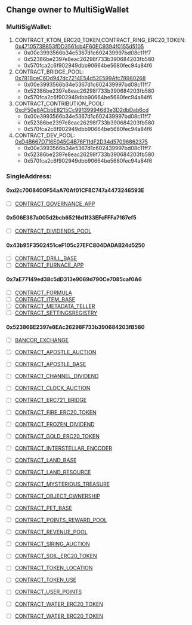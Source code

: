 ## Change owner to MultiSigWallet

### MultiSigWallet:  
1. CONTRACT_KTON_ERC20_TOKEN,CONTRACT_RING_ERC20_TOKEN: [0x4710573B853fDD3561cb4F60EC9394f0155d5105](https://etherscan.io/address/0x4710573B853fDD3561cb4F60EC9394f0155d5105)
	* 0x00e3993566b34e5367d1c602439997bd08c11ff7 
	* 0x52386be2397e8eac26298f733b390684203fb580
	* 0x570fca2c6f902949dbb90664be5680fec94a84f6
2. CONTRACT_BRIDGE_POOL: [0x781BceC6Dd947dc7214E54d52E599Afc78980268](https://etherscan.io/address/0x781BceC6Dd947dc7214E54d52E599Afc78980268)
	* 0x00e3993566b34e5367d1c602439997bd08c11ff7	
	* 0x52386be2397e8eac26298f733b390684203fb580
	* 0x570fca2c6f902949dbb90664be5680fec94a84f6
3. CONTRACT_CONTRIBUTION_POOL: [0xcF50e8ACbbE8215Cc99139994683e3D2dbDab6cd](https://etherscan.io/address/0xcF50e8ACbbE8215Cc99139994683e3D2dbDab6cd)
	* 0x00e3993566b34e5367d1c602439997bd08c11ff7	
	* 0x52386be2397e8eac26298f733b390684203fb580
	* 0x570fca2c6f902949dbb90664be5680fec94a84f6
4. CONTRACT_DEV_POOL: [0xD4B667D716E045C4B76F11dF2D34d57096862375](https://etherscan.io/address/0xD4B667D716E045C4B76F11dF2D34d57096862375)
	* 0x00e3993566b34e5367d1c602439997bd08c11ff7	
	* 0x52386be2397e8eac26298f733b390684203fb580
	* 0x570fca2c6f902949dbb90664be5680fec94a84f6

### SingleAddress:

#### 0xd2c7008400F54aA70Af01CF8C747a4473246593E
- [ ] [CONTRACT_GOVERNANCE_APP](https://etherscan.io/address/0x50e9748639a2dee9ec7454222ff38150a5290a9b)

#### 0x506E387a005d2bcb65216d1f33EFcFFFa7167ef5
- [ ] [CONTRACT_DIVIDENDS_POOL](https://etherscan.io/address/0x67e79e2603C1E2dd6576ACd2899677Ed9918c0cC)

#### 0x43b95F3502451ceF105c27EFC804DADAB24d5250
- [ ] [CONTRACT_DRILL_BASE](https://etherscan.io/address/0x5731a6ae4AE4Dc582f2e692F1a2c963C6e01C585)
- [ ] [CONTRACT_FURNACE_APP](https://etherscan.io/address/0x0a6994a547A0DC168B32F9AaB695642F05828991)

#### 0x7aE77149ed38c5dD313e9069d790Ce7085caf0A6
- [ ] [CONTRACT_FORMULA](https://etherscan.io/address/0xbe0e1FfeCf8621191096F76d12439595234f8B38)
- [ ] [CONTRACT_ITEM_BASE](https://etherscan.io/address/0xfd9C2B86f71C1484Bc51F97Bd9E323cB2Cd475C9)
- [ ] [CONTRACT_METADATA_TELLER](https://etherscan.io/address/0x86c85A9bf5DEAfdeD40D9C70517883D95F50Df03)
- [ ] [CONTRACT_SETTINGSREGISTRY](https://etherscan.io/address/0x6B0940772516B69088904564A56d09CFe6Bb3D85)
#### 0x52386BE2397e8EAc26298F733b390684203fB580
- [ ] [BANCOR_EXCHANGE](https://etherscan.io/address/0x74744f8F676feBa599e6668A8513B97bF5306E77)
- [ ] [CONTRACT_APOSTLE_AUCTION](https://etherscan.io/address/0xa665271C365F9D9A149866574a5B047Dd9e3d31b)
- [ ] [CONTRACT_APOSTLE_BASE](https://etherscan.io/address/0x7469966bE391e8fe5E85ab972819560c7C3D6e4C)
- [ ] [CONTRACT_CHANNEL_DIVIDEND](https://etherscan.io/address/0xf45E406067798d2DF7913704EdCC2ac8D07F3d9E)
- [ ] [CONTRACT_CLOCK_AUCTION](https://etherscan.io/address/0xF4f5dA5D5141f73998bb9C2Ef548Bf47104e9d8f)
- [ ] [CONTRACT_ERC721_BRIDGE](https://etherscan.io/address/0xc28D31eacec212e2f0606F718bfe936a29b98d1c)
- [ ] [CONTRACT_FIRE_ERC20_TOKEN](https://etherscan.io/address/0x8469A695D70033EcD170c82BE1253842162AA77e)
- [ ] [CONTRACT_FROZEN_DIVIDEND](https://etherscan.io/address/0xCA2308A86eD57D18856c05bE9f4Ddf7454933CCc)
- [ ] [CONTRACT_GOLD_ERC20_TOKEN](https://etherscan.io/address/0x358dBA28848cca268BA8a76B65E5b3eF9Ef92238)
- [ ] [CONTRACT_INTERSTELLAR_ENCODER](https://etherscan.io/address/0x7141ec4b21E64F167aD0BFd7d34e3114f5aE0226)
- [ ] [CONTRACT_LAND_BASE](https://etherscan.io/address/0xd25ba3ee5f67b6b61620406646e709720015550B)
- [ ] [CONTRACT_LAND_RESOURCE](https://etherscan.io/address/0xa9203f3303126243C8D181006ab03B2474E3C084)
- [ ] [CONTRACT_MYSTERIOUS_TREASURE](https://etherscan.io/address/0xa99289f6742c3F4da809c51DfC6600B12849B20B)
- [ ] [CONTRACT_OBJECT_OWNERSHIP](https://etherscan.io/address/0x14A4123DA9aD21B2215DC0aB6984eC1E89842C6d)
- [ ] [CONTRACT_PET_BASE](https://etherscan.io/address/0xb0C85c099094e73fFC1Df23C8309A8b14c64420a)
- [ ] [CONTRACT_POINTS_REWARD_POOL](https://etherscan.io/address/0xa4dB07460C7473eF3AaF2c26Da46b00A4d986D72)
- [ ] [CONTRACT_REVENUE_POOL](https://etherscan.io/address/0xF5e775BbdCa4388269676EbE4166b1462352a02B)
- [ ] [CONTRACT_SIRING_AUCTION](https://etherscan.io/address/0xe0a0489d93AEb831a04E8B631ebD9827a4Db4A58)
- [ ] [CONTRACT_SOIL_ERC20_TOKEN](https://etherscan.io/address/0x1320994fA466E19F17b143995999C7275EAe50E1)
- [ ] [CONTRACT_TOKEN_LOCATION](https://etherscan.io/address/0x5520ec6A7E33EA5D4b6bEF89ce6E637D62d301a6)
- [ ] [CONTRACT_TOKEN_USE](https://etherscan.io/address/0xa70aBEAca1D6BbA0F511758a0D66b7f59fd3f166)
- [ ] [CONTRACT_USER_POINTS](https://etherscan.io/address/0x335e07B1465D1158B8300c675ee8903c65981266)
- [ ] [CONTRACT_WATER_ERC20_TOKEN](https://etherscan.io/address/0x19E22a73A046f19eCB51a46ACe4cA7A4bB7c20c6)
- [ ] [CONTRACT_WATER_ERC20_TOKEN](https://etherscan.io/address/0xD4B784Ae5c12153D11Ca55853d832D2a2D514a08)


